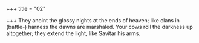 +++
title = "02"

+++
They anoint the glossy nights at the ends of heaven; like clans in (battle-) harness the dawns are marshaled.
Your cows roll the darkness up altogether; they extend the light, like  Savitar his arms.
